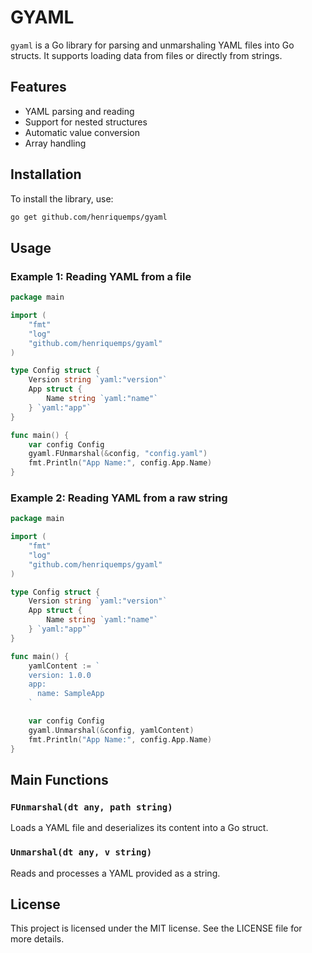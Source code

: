 # GYAML

`gyaml` is a Go library for parsing and unmarshaling YAML files into Go structs. It supports loading data from files or directly from strings.

## Features
- YAML parsing and reading
- Support for nested structures
- Automatic value conversion
- Array handling

## Installation

To install the library, use:

```sh
go get github.com/henriquemps/gyaml
```

## Usage

### Example 1: Reading YAML from a file

```go
package main

import (
    "fmt"
    "log"
    "github.com/henriquemps/gyaml"
)

type Config struct {
    Version string `yaml:"version"`
    App struct {
        Name string `yaml:"name"`
    } `yaml:"app"`
}

func main() {
    var config Config
    gyaml.FUnmarshal(&config, "config.yaml")
    fmt.Println("App Name:", config.App.Name)
}
```

### Example 2: Reading YAML from a raw string

```go
package main

import (
    "fmt"
    "log"
    "github.com/henriquemps/gyaml"
)

type Config struct {
    Version string `yaml:"version"`
    App struct {
        Name string `yaml:"name"`
    } `yaml:"app"`
}

func main() {
    yamlContent := `
    version: 1.0.0
    app:
      name: SampleApp
    `

    var config Config
    gyaml.Unmarshal(&config, yamlContent)
    fmt.Println("App Name:", config.App.Name)
}
```

## Main Functions

### `FUnmarshal(dt any, path string)`
Loads a YAML file and deserializes its content into a Go struct.

### `Unmarshal(dt any, v string)`
Reads and processes a YAML provided as a string.

## License

This project is licensed under the MIT license. See the LICENSE file for more details.
